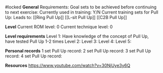 #locked
**General**
Requirements:
Goal sets to be achieved before continuing to next exercise:
Currently used in training: Y/N
Current training sets for Pull Up:
Leads to: 
[[Ring Pull Up]]
[[L-sit Pull Up]]
[[C2B Pull Up]]


**Level**
Current ROM level: 0
Current technique level: 0

**Level requirements**
Level 1: Have knowledge of the concept of Pull Up, have tested Pull Up 1-2 times
Level 2:
Level 3:
Level 4:
Level 5:

**Personal records**
1 set Pull Up record:
2 set Pull Up record:
3 set Pull Up record:
4 set Pull Up record:

**Resources**
https://www.youtube.com/watch?v=30NjUye3y6Q

